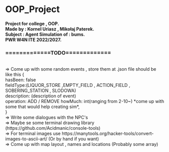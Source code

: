 # OOP_Project
<h4>
Project for college , OOP. </br>
Made by : Kornel Uriasz , Mikołaj Paterek. </br>
Subject : Agent Simulation of : bums. </br>
PWR W4N ITE 2022/2027. </br>
</h4>
<h3>
=============TODO=============
</h3></br>
    => Come up with some random events , store them at .json file should be like this {</br>
        hasBeen: false</br>
        fieldType:(LIQUOR_STORE ,EMPTY_FIELD , ACTION_FIELD , SOBERING_STATION , SLODOWA)</br>
        description: (description of event)</br>
        operation: ADD / REMOVE
        howMuch: int(ranging from 2-10~)
        *come up with some that would help creating sim*,</br>
    } </br>
    => Write some dialogues with the NPC's </br>
    => Maybe se some terminal drawing library (https://github.com/Acidmanic/console-tools) </br>
    => For terminal images use https://manytools.org/hacker-tools/convert-images-to-ascii-art/ (Or by hand if you want) </br>
    => Come up with map layout , names and locations (Probably some array) </br>

